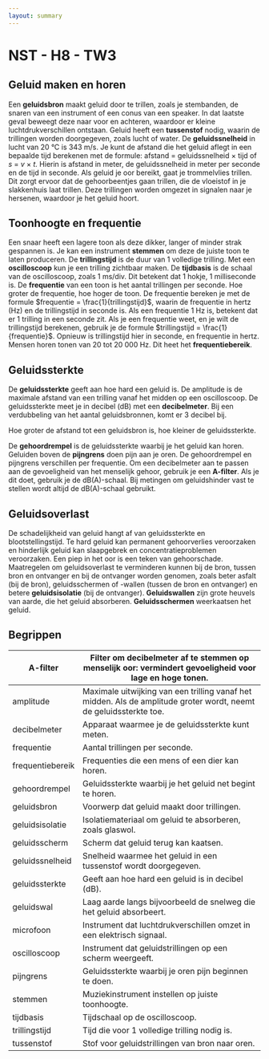 ```yaml
---
layout: summary
---
```


# NST - H8 - TW3

## Geluid maken en horen

Een **geluidsbron** maakt geluid door te trillen, zoals je stembanden, de snaren van een instrument of een conus van een speaker. In dat laatste geval beweegt deze naar voor en achteren, waardoor er kleine luchtdrukverschillen ontstaan. Geluid heeft een **tussenstof** nodig, waarin de trillingen worden doorgegeven, zoals lucht of water. De **geluidssnelheid** in lucht van 20 °C is 343 m/s. Je kunt de afstand die het geluid aflegt in een bepaalde tijd berekenen met de formule: afstand = geluidssnelheid × tijd of *s* = *v* × *t.* Hierin is afstand in meter, de geluidssnelheid in meter per seconde en de tijd in seconde. Als geluid je oor bereikt, gaat je trommelvlies trillen. Dit zorgt ervoor dat de gehoorbeentjes gaan trillen, die de vloeistof in je slakkenhuis laat trillen. Deze trillingen worden omgezet in signalen naar je hersenen, waardoor je het geluid hoort.

## Toonhoogte en frequentie

Een snaar heeft een lagere toon als deze dikker, langer of minder strak gespannen is. Je kan een instrument **stemmen** om deze de juiste toon te laten produceren. De **trillingstijd** is de duur van 1 volledige trilling. Met een **oscilloscoop** kun je een trilling zichtbaar maken. De **tijdbasis** is de schaal van de oscilloscoop, zoals 1 ms/div. Dit betekent dat 1 hokje, 1 milliseconde is. De **frequentie** van een toon is het aantal trillingen per seconde. Hoe groter de frequentie, hoe hoger de toon. De frequentie bereken je met de formule $frequentie = \frac{1}{trillingstijd}$, waarin de frequentie in hertz (Hz) en de trillingstijd in seconde is. Als een frequentie 1 Hz is, betekent dat er 1 trilling in een seconde zit. Als je een frequentie weet, en je wilt de trillingstijd berekenen, gebruik je de formule $trillingstijd = \frac{1}{frequentie}$. Opnieuw is trillingstijd hier in seconde, en frequentie in hertz. Mensen horen tonen van 20 tot 20 000 Hz. Dit heet het **frequentiebereik**.

## Geluidssterkte

De **geluidssterkte** geeft aan hoe hard een geluid is. De amplitude is de maximale afstand van een trilling vanaf het midden op een oscilloscoop. De geluidssterkte meet je in decibel (dB) met een **decibelmeter**. Bij een verdubbeling van het aantal geluidsbronnen, komt er 3 decibel bij.

Hoe groter de afstand tot een geluidsbron is, hoe kleiner de geluidssterkte.

De **gehoordrempel** is de geluidssterkte waarbij je het geluid kan horen. Geluiden boven de **pijngrens** doen pijn aan je oren. De gehoordrempel en pijngrens verschillen per frequentie. Om een decibelmeter aan te passen aan de gevoeligheid van het menselijk gehoor, gebruik je een **A-filter**. Als je dit doet, gebruik je de dB(A)-schaal. Bij metingen om geluidshinder vast te stellen wordt altijd de dB(A)-schaal gebruikt.

## Geluidsoverlast

De schadelijkheid van geluid hangt af van geluidssterkte en blootstellingstijd. Te hard geluid kan permanent gehoorverlies veroorzaken en hinderlijk geluid kan slaapgebrek en concentratieproblemen veroorzaken. Een piep in het oor is een teken van gehoorschade. Maatregelen om geluidsoverlast te verminderen kunnen bij de bron, tussen bron en ontvanger en bij de ontvanger worden genomen, zoals beter asfalt (bij de bron), geluidsschermen of -wallen (tussen de bron en ontvanger) en betere **geluidsisolatie** (bij de ontvanger). **Geluidswallen** zijn grote heuvels van aarde, die het geluid absorberen. **Geluidsschermen** weerkaatsen het geluid.

## Begrippen

| A-filter | Filter om decibelmeter af te stemmen op menselijk oor: vermindert gevoeligheid voor lage en hoge tonen. |
|----|----|
| amplitude | Maximale uitwijking van een trilling vanaf het midden. Als de amplitude groter wordt, neemt de geluidssterkte toe. |
| decibelmeter | Apparaat waarmee je de geluidssterkte kunt meten. |
| frequentie | Aantal trillingen per seconde. |
| frequentiebereik | Frequenties die een mens of een dier kan horen. |
| gehoordrempel | Geluidssterkte waarbij je het geluid net begint te horen. |
| geluidsbron | Voorwerp dat geluid maakt door trillingen. |
| geluidsisolatie | Isolatiemateriaal om geluid te absorberen, zoals glaswol. |
| geluidsscherm | Scherm dat geluid terug kan kaatsen. |
| geluidssnelheid | Snelheid waarmee het geluid in een tussenstof wordt doorgegeven. |
| geluidssterkte | Geeft aan hoe hard een geluid is in decibel (dB). |
| geluidswal | Laag aarde langs bijvoorbeeld de snelweg die het geluid absorbeert. |
| microfoon | Instrument dat luchtdrukverschillen omzet in een elektrisch signaal. |
| oscilloscoop | Instrument dat geluidstrillingen op een scherm weergeeft. |
| pijngrens | Geluidssterkte waarbij je oren pijn beginnen te doen. |
| stemmen | Muziekinstrument instellen op juiste toonhoogte. |
| tijdbasis | Tijdschaal op de oscilloscoop. |
| trillingstijd | Tijd die voor 1 volledige trilling nodig is. |
| tussenstof | Stof voor geluidstrillingen van bron naar oren. |
